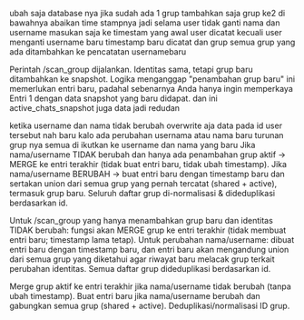 ubah saja database nya jika sudah ada 1 grup tambahkan saja grup ke2 
di bawahnya abaikan time stampnya jadi selama user tidak ganti nama dan username 
masukan saja ke timestam yang awal user dicatat kecuali user menganti username baru timestamp baru dicatat 
dan grup semua grup yang ada ditambahkan ke pencatatan usernamebaru

Perintah /scan_group dijalankan.
Identitas sama, tetapi grup baru ditambahkan ke snapshot.
Logika menganggap "penambahan grup baru" ini memerlukan entri baru, 
padahal sebenarnya Anda hanya ingin memperkaya Entri 1 dengan data snapshot yang baru didapat.
dan ini active_chats_snapshot juga data jadi redudan

ketika username dan nama tidak berubah overwrite aja data pada id user tersebut 
nah baru kalo ada perubahan usernama atau nama baru turunan grup nya semua di ikutkan ke username dan nama yang baru
Jika nama/username TIDAK berubah dan hanya ada penambahan grup aktif -> MERGE ke entri terakhir (tidak buat entri baru, tidak ubah timestamp).
Jika nama/username BERUBAH -> buat entri baru dengan timestamp baru dan sertakan union dari semua grup yang pernah tercatat (shared + active), termasuk grup baru.
Seluruh daftar grup di-normalisasi & dideduplikasi berdasarkan id.

Untuk /scan_group yang hanya menambahkan grup baru dan identitas TIDAK berubah: fungsi akan MERGE grup ke entri terakhir 
(tidak membuat entri baru; timestamp lama tetap).
Untuk perubahan nama/username: dibuat entri baru dengan timestamp baru, 
dan entri baru akan mengandung union dari semua grup yang diketahui agar riwayat baru melacak grup terkait perubahan identitas.
Semua daftar grup dideduplikasi berdasarkan id.

Merge grup aktif ke entri terakhir jika nama/username tidak berubah (tanpa ubah timestamp).
Buat entri baru jika nama/username berubah dan gabungkan semua grup (shared + active).
Deduplikasi/normalisasi ID grup.






